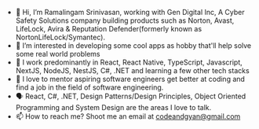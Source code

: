 - 👋 Hi, I’m Ramalingam Srinivasan, working with Gen Digital Inc, A Cyber Safety Solutions company building products such as Norton, Avast, LifeLock, Avira & Reputation Defender(formerly known as NortonLifeLock/Symantec). 
- 👀 I’m interested in developing some cool apps as hobby that'll help solve some real world problems
- 🌱 I work predominantly in React, React Native, TypeScript, Javascript, NextJS, NodeJS, NestJS, C#, .NET and learning a few other tech stacks
- 💞️ I love to mentor aspiring software engineers get better at coding and find a job in the field of software engineering.
- 🗣️ React, C#, .NET, Design Patterns/Design Principles, Object Oriented Programming and System Design are the areas I love to talk.
- 📫 How to reach me? Shoot me an email at codeandgyan@gmail.com

<!---
codeandgyan/codeandgyan is a ✨ special ✨ repository because its `README.md` (this file) appears on your GitHub profile.
You can click the Preview link to take a look at your changes.
--->
